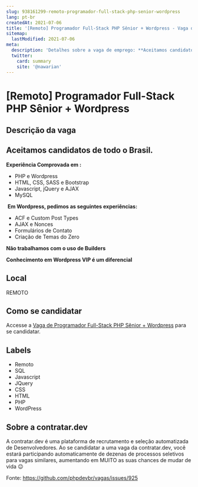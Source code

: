 ```yaml
---
slug: 938161299-remoto-programador-full-stack-php-senior-wordpress
lang: pt-br
createdAt: 2021-07-06
title: '[Remoto] Programador Full-Stack PHP Sênior + Wordpress - Vaga de Emprego'
sitemap:
  lastModified: 2021-07-06
meta:
  description: 'Detalhes sobre a vaga de emprego: **Aceitamos candidatos de todo o Brasil.** ------------------------------------------   **Experiência Comprovada em :** *  PHP e Wordpress *  HTML, CSS, SASS e Bootstrap *  Javascript, jQuery e AJAX *  MySQL    **Em Wordpress, pedimos as seguintes experiências:** *  ACF e Custom Post Types *  AJAX e Nonces *  Formulários de Contato *  Criação de Temas do Zero **Não trabalhamos com o uso de Builders** **Conhecimento em Wordpress VIP é um diferencial**'
  twitter:
    card: summary
    site: '@nawarian'
---
```


# [Remoto] Programador Full-Stack PHP Sênior + Wordpress

## Descrição da vaga 
**Aceitamos candidatos de todo o Brasil.**
------------------------------------------

  

**Experiência Comprovada em :**

*   PHP e Wordpress
*   HTML, CSS, SASS e Bootstrap
*   Javascript, jQuery e AJAX
*   MySQL

  

 **Em Wordpress, pedimos as seguintes experiências:**

*   ACF e Custom Post Types
*   AJAX e Nonces
*   Formulários de Contato
*   Criação de Temas do Zero

**Não trabalhamos com o uso de Builders**

**Conhecimento em Wordpress VIP é um diferencial**
## Local 
REMOTO 
## Como se candidatar 
Accesse a [Vaga de Programador Full-Stack PHP Sênior + Wordpress](https://vaga.contratar.dev/apply/full/defc4106-4a6f-49d7-a731-a0305358aa68) para se candidatar. 
## Labels 
* Remoto 
* SQL 
* Javascript 
* JQuery 
* CSS 
* HTML 
* PHP 
* WordPress 
## Sobre a contratar.dev 
A contratar.dev é uma plataforma de recrutamento e seleção automatizada de Desenvolvedores. Ao se candidatar a uma vaga da contratar.dev, você estará participando automaticamente de dezenas de processos seletivos para vagas similares, aumentando em MUITO as suas chances de mudar de vida 😉 


Fonte: https://github.com/phpdevbr/vagas/issues/925